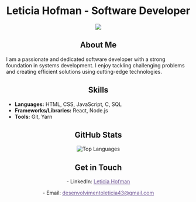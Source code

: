 # <div align="center">Leticia Hofman - Software Developer</div>

<p align="center">
  <a href="https://git.io/typing-svg"><img src="https://readme-typing-svg.demolab.com?font=Edu+SA+Beginner&size=30&pause=1&color=read&center=true&multiline=true&repeat=false&width=600&height=100&lines=Hello%2C+my+name+is+Leticia+Hofman;I'm+a+Software+Developer" /></a>
</p>

## <div align="center">About Me</div>

<div>
  <p>I am a passionate and dedicated software developer with a strong foundation in systems development. I enjoy tackling challenging problems and creating efficient solutions using cutting-edge technologies.</p>
</div>

## <div align="center">Skills</div>

<div>
  <ul>
    <li><strong>Languages:</strong> HTML, CSS, JavaScript, C, SQL</li>
    <li><strong>Frameworks/Libraries:</strong> React, Node.js</li>
    <li><strong>Tools:</strong> Git, Yarn</li>
  </ul>
</div>

## <div align="center">GitHub Stats</div>

<div align="center">
  <img src="https://github-readme-stats.vercel.app/api/top-langs/?username=lehhofman&layout=compact&theme=radical" alt="Top Languages" />
</div>

## <div align="center">Get in Touch</div>

<div align="center">
  <p>- LinkedIn: <a href="https://www.linkedin.com/in/leticiahofman/" style="color: #6e5494;">Leticia Hofman</a></p>
  <p>- Email: <a href="mailto:desenvolvimentoleticia43@gmail.com" style="color: #6e5494;">desenvolvimentoleticia43@gmail.com</a></p>
</div>
